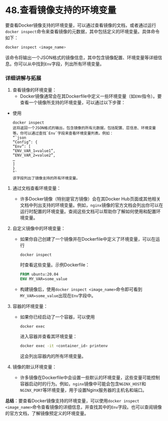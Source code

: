 # 48.查看镜像支持的环境变量

要查看Docker镜像支持的环境变量，可以通过查看镜像的文档，或者通过运行`docker inspect`命令来查看镜像的元数据，其中包括定义的环境变量。具体命令如下：

```bash
docker inspect <image_name>
```

该命令将输出一个JSON格式的镜像信息，其中包含镜像配置、环境变量等详细信息。你可以从中找到`Env`字段，列出所有环境变量。

### 详细讲解与拓展

1. 查看镜像的环境变量：
   - Docker镜像通常会在其Dockerfile中定义一些环境变量（如`ENV`指令）。要查看一个镜像所支持的环境变量，可以通过以下步骤：

- 使用

  ```
  docker inspect
  这将返回一个JSON格式的输出，包含镜像的所有元数据，包括配置、层信息、环境变量等。你可以通过查找`Env`字段来查看环境变量列表。例如：
  “`json
  “Config”: {
  “Env”: [
  “ENV_VAR_1=value1”,
  “ENV_VAR_2=value2”,
  …
  ]
  }
  “`
  该字段列出了镜像支持的所有环境变量。
  ```

1. 通过文档查看环境变量：

   - 许多Docker镜像（特别是官方镜像）会在其Docker Hub页面或其他相关文档中列出支持的环境变量。例如，`nginx`镜像的官方文档会列出你可以在运行时配置的环境变量。查阅这些文档可以帮助你了解如何使用和配置环境变量。

2. 自定义镜像中的环境变量：

   - 如果你自己创建了一个镜像并在Dockerfile中定义了环境变量，可以在运行

     ```
     docker inspect
     ```

     时查看这些变量。示例Dockerfile：

     ```dockerfile
     FROM ubuntu:20.04
     ENV MY_VAR=some_value
     ```

   - 构建镜像后，使用`docker inspect <image_name>`命令即可看到`MY_VAR=some_value`出现在`Env`字段中。

3. 容器的环境变量：

   - 如果你已经启动了一个容器，可以使用

     ```
     docker exec
     ```

     进入容器并查看其环境变量：

     ```bash
     docker exec -it <container_id> printenv
     ```

     这会列出容器内的所有环境变量。

4. 镜像的默认环境变量：

   - 许多镜像在Dockerfile中会设置一些默认的环境变量，这些变量可能控制容器启动时的行为。例如，`nginx`镜像中可能会包含`NGINX_HOST`和`NGINX_PORT`等环境变量，用于设置Nginx服务器的主机名和端口。

**总结**：要查看Docker镜像支持的环境变量，可以使用`docker inspect <image_name>`命令查看镜像的详细信息，并查找其中的`Env`字段。也可以查阅镜像的官方文档，了解镜像预定义的环境变量。